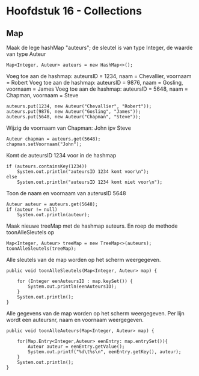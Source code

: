 # Hoofdstuk 16 - Collections

## Map

Maak de lege hashMap "auteurs"; de sleutel is van type Integer, de waarde van type Auteur

	Map<Integer, Auteur> auteurs = new HashMap<>();

Voeg toe aan de hashmap: auteursID = 1234, naam = Chevallier, voornaam = Robert
Voeg toe aan de hashmap: auteursID = 9876, naam = Gosling, voornaam = James
Voeg toe aan de hashmap: auteursID = 5648, naam = Chapman, voornaam = Steve

	auteurs.put(1234, new Auteur("Chevallier", "Robert"));
    auteurs.put(9876, new Auteur("Gosling", "James"));
    auteurs.put(5648, new Auteur("Chapman", "Steve"));


Wijzig de voornaam van Chapman: John ipv Steve

    Auteur chapman = auteurs.get(5648);
    chapman.setVoornaam("John");

Komt de auteursID 1234 voor in de hashmap

    if (auteurs.containsKey(1234))
		System.out.println("auteursID 1234 komt voor\n");
    else
		System.out.println("auteursID 1234 komt niet voor\n");

Toon de naam en voornaam van auterusID 5648
	
	Auteur auteur = auteurs.get(5648);
	if (auteur != null)
		System.out.println(auteur);


Maak nieuwe treeMap met de hashmap auteurs. En roep de methode toonAlleSleutels op

	Map<Integer, Auteur> treeMap = new TreeMap<>(auteurs);
    toonAlleSleutels(treeMap);


Alle sleutels van de map worden op het scherm weergegeven.

    public void toonAlleSleutels(Map<Integer, Auteur> map) {
        
        for (Integer eenAuteursID : map.keySet()) {
            System.out.println(eenAuteursID);
        }
        System.out.println();
    }

Alle gegevens van de map worden op het scherm weergegeven. Per lijn wordt een auteursnr, naam en voornaam weergegeven.
	
	public void toonAlleAuteurs(Map<Integer, Auteur> map) {
        
        for(Map.Entry<Integer,Auteur> eenEntry: map.entrySet()){
            Auteur auteur = eenEntry.getValue();
            System.out.printf("%d\t%s\n", eenEntry.getKey(), auteur);
        }
        System.out.println();
    }


	